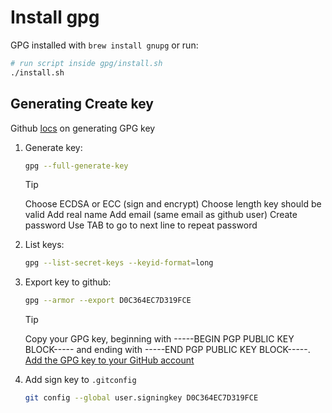 # Install gpg

GPG installed with `brew install gnupg` or run:

```sh
# run script inside gpg/install.sh
./install.sh
```

## Generating Create key

Github [locs](https://docs.github.com/en/authentication/managing-commit-signature-verification/generating-a-new-gpg-key) on generating GPG key

1. Generate key:
    ```sh
    gpg --full-generate-key
    ```

    > [!TIP]
    > Choose ECDSA or ECC (sign and encrypt)
    > Choose length key should be valid
    > Add real name
    > Add email (same email as github user)
    > Create password
    > Use TAB to go to next line to repeat password

1. List keys:
    ```sh
    gpg --list-secret-keys --keyid-format=long
    ```

1. Export key to github:

    ```sh
    gpg --armor --export D0C364EC7D319FCE
    ```
    > [!TIP]
    > Copy your GPG key, beginning with -----BEGIN PGP PUBLIC KEY BLOCK----- and ending with -----END PGP PUBLIC KEY BLOCK-----.
    > [Add the GPG key to your GitHub account](https://docs.github.com/en/authentication/managing-commit-signature-verification/adding-a-gpg-key-to-your-github-account)
1. Add sign key to `.gitconfig`
    ```sh
    git config --global user.signingkey D0C364EC7D319FCE
    ```
